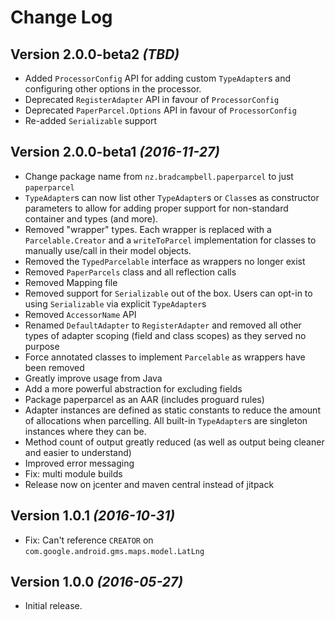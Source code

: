 Change Log
==========

Version 2.0.0-beta2 *(TBD)*
----------------------------

* Added `ProcessorConfig` API for adding custom `TypeAdapter`s and configuring other options in
  the processor.
* Deprecated `RegisterAdapter` API in favour of `ProcessorConfig`
* Deprecated `PaperParcel.Options` API in favour of `ProcessorConfig`
* Re-added `Serializable` support

Version 2.0.0-beta1 *(2016-11-27)*
----------------------------

 * Change package name from `nz.bradcampbell.paperparcel` to just `paperparcel`
 * `TypeAdapter`s can now list other `TypeAdapter`s or `Class`es as constructor parameters to allow
   for adding proper support for non-standard container and types (and more).
 * Removed "wrapper" types. Each wrapper is replaced with a `Parcelable.Creator` and a `writeToParcel`
   implementation for classes to manually use/call in their model objects.
 * Removed the `TypedParcelable` interface as wrappers no longer exist
 * Removed `PaperParcels` class and all reflection calls
 * Removed Mapping file
 * Removed support for `Serializable` out of the box. Users can opt-in to using `Serializable` via
   explicit `TypeAdapter`s
 * Removed `AccessorName` API
 * Renamed `DefaultAdapter` to `RegisterAdapter` and removed all other types of adapter scoping
   (field and class scopes) as they served no purpose
 * Force annotated classes to implement `Parcelable` as wrappers have been removed
 * Greatly improve usage from Java
 * Add a more powerful abstraction for excluding fields
 * Package paperparcel as an AAR (includes proguard rules)
 * Adapter instances are defined as static constants to reduce the amount of allocations when
   parcelling. All built-in `TypeAdapter`s are singleton instances where they can be.
 * Method count of output greatly reduced (as well as output being cleaner and easier to understand)
 * Improved error messaging
 * Fix: multi module builds
 * Release now on jcenter and maven central instead of jitpack

Version 1.0.1 *(2016-10-31)*
----------------------------

* Fix: Can't reference `CREATOR` on `com.google.android.gms.maps.model.LatLng`

Version 1.0.0 *(2016-05-27)*
----------------------------

* Initial release.
